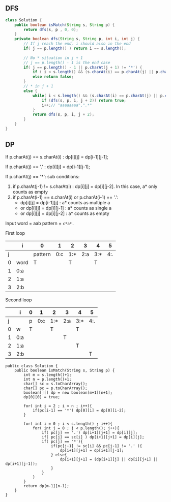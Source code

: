 ## DFS
```java
class Solution {
    public boolean isMatch(String s, String p) {
        return dfs(s, p , 0, 0);
    }
    private boolean dfs(String s, String p, int i, int j) {
        // If j reach the end, i should also in the end
        if( j == p.length() ) return i == s.length();
        
        // No * situation in j + 1
        // j == p.length() - 1 is the end case 
        if( j == p.length() - 1 || p.charAt(j + 1) != '*') {
            if ( i < s.length() && (s.charAt(i) == p.charAt(j) || p.charAt(j) == '.')) return dfs(s,p, i + 1, j + 1);
            else return false;
        }
        // * in j + 1  
        else {
            while( i < s.length() && (s.charAt(i) == p.charAt(j) || p.charAt(j) == '.')) {
                if (dfs(s, p, i, j + 2)) return true;
                i++;// "aaaaaaaa",".*"
            }
            return dfs(s, p, i, j + 2);
        }
    }
}

```

## DP
 
 If p.charAt(j) == s.charAt(i) :  dp[i][j] = dp[i-1][j-1];
 
 If p.charAt(j) == '.' : dp[i][j] = dp[i-1][j-1];
 
 If p.charAt(j) == '*': sub conditions:

1. if p.charAt(j-1) != s.charAt(i) : dp[i][j] = dp[i][j-2]. In this case, a* only counts as empty
2. if p.charAt(i-1) == s.charAt(i) or p.charAt(i-1) == '.':
	* dp[i][j] = dp[i-1][j]  : a* counts as multiple a 
	* or dp[i][j] = dp[i][j-1] :  a* counts as single a
	* or dp[i][j] = dp[i][j-2] :  a* counts as empty



Input word = aab pattern = ``c*a*.``

First loop 

|   | i   | 0     | 1   | 2   | 3   | 4   | 5   |
|---|-----|-------|-----|-----|-----|-----|-----|
| j |     |pattern| 0:c | 1:* | 2:a | 3:* | 4:. |
| 0 | word| T     |     | T   |     | T   |     |
| 1 | 0:a |       |     |     |     |     |     |
| 2 | 1:a |       |     |     |     |     |     |
| 3 | 2:b |       |     |     |     |     |     |

Second loop

|   | i   | 0 | 1   | 2   | 3   | 4   | 5   |
|---|-----|---|-----|-----|-----|-----|-----|
| j |     | p | 0:c | 1:* | 2:a | 3:* | 4:. |
| 0 | w   | T |     | T   |     | T   |     |
| 1 | 0:a |   |     |     | T   |     |     |
| 2 | 1:a |   |     |     |     | T   |     |
| 3 | 2:b |   |     |     |     |     | T   |

```
public class Solution {
    public boolean isMatch(String s, String p) {
        int m = s.length()+1;
        int n = p.length()+1;
        char[] sc = s.toCharArray();
        char[] pc = p.toCharArray();
        boolean[][] dp = new boolean[m+1][n+1];
        dp[0][0] = true;
        
        for( int i = 2 ; i < n ; i++){
            if(pc[i-1] == '*') dp[0][i] = dp[0][i-2];
        }
        
        for( int i = 0 ; i < s.length() ; i++){
            for( int j = 0 ; j < p.length(); j++){
                if( pc[j] == '.') dp[i+1][j+1] = dp[i][j];
                if( pc[j] == sc[i] ) dp[i+1][j+1] = dp[i][j];
                if( pc[j] == '*'){
                    if(pc[j-1] != sc[i] && pc[j-1] != '.' ){
                        dp[i+1][j+1] = dp[i+1][j-1];
                    } else{
                        dp[i+1][j+1] = (dp[i+1][j] || dp[i][j+1] || dp[i+1][j-1]);
                    }
                }
            }
        }
        return dp[m-1][n-1];
    }
}
```

